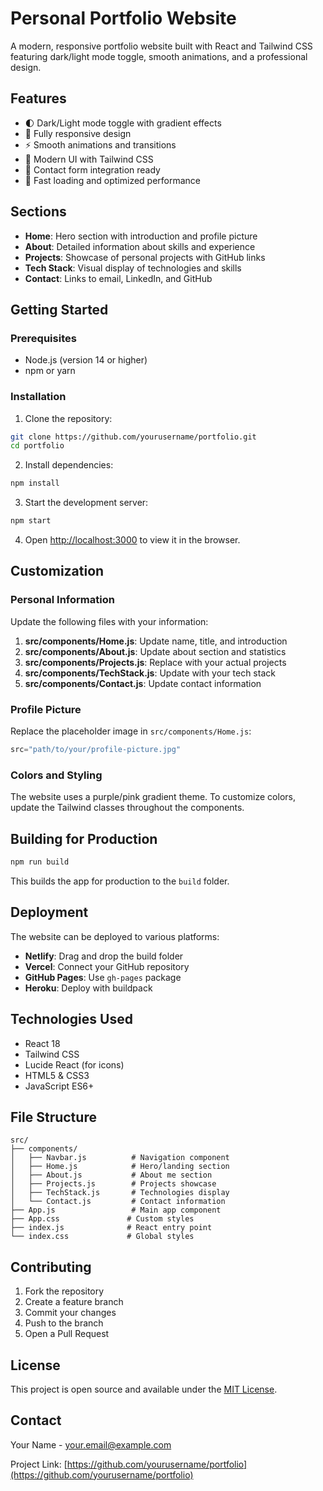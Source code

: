 # Personal Portfolio Website

A modern, responsive portfolio website built with React and Tailwind CSS featuring dark/light mode toggle, smooth animations, and a professional design.

## Features

- 🌓 Dark/Light mode toggle with gradient effects
- 📱 Fully responsive design
- ⚡ Smooth animations and transitions
- 🎨 Modern UI with Tailwind CSS
- 📧 Contact form integration ready
- 🚀 Fast loading and optimized performance

## Sections

- **Home**: Hero section with introduction and profile picture
- **About**: Detailed information about skills and experience
- **Projects**: Showcase of personal projects with GitHub links
- **Tech Stack**: Visual display of technologies and skills
- **Contact**: Links to email, LinkedIn, and GitHub

## Getting Started

### Prerequisites

- Node.js (version 14 or higher)
- npm or yarn

### Installation

1. Clone the repository:
```bash
git clone https://github.com/yourusername/portfolio.git
cd portfolio
```

2. Install dependencies:
```bash
npm install
```

3. Start the development server:
```bash
npm start
```

4. Open [http://localhost:3000](http://localhost:3000) to view it in the browser.

## Customization

### Personal Information

Update the following files with your information:

1. **src/components/Home.js**: Update name, title, and introduction
2. **src/components/About.js**: Update about section and statistics
3. **src/components/Projects.js**: Replace with your actual projects
4. **src/components/TechStack.js**: Update with your tech stack
5. **src/components/Contact.js**: Update contact information

### Profile Picture

Replace the placeholder image in `src/components/Home.js`:
```javascript
src="path/to/your/profile-picture.jpg"
```

### Colors and Styling

The website uses a purple/pink gradient theme. To customize colors, update the Tailwind classes throughout the components.

## Building for Production

```bash
npm run build
```

This builds the app for production to the `build` folder.

## Deployment

The website can be deployed to various platforms:

- **Netlify**: Drag and drop the build folder
- **Vercel**: Connect your GitHub repository
- **GitHub Pages**: Use `gh-pages` package
- **Heroku**: Deploy with buildpack

## Technologies Used

- React 18
- Tailwind CSS
- Lucide React (for icons)
- HTML5 & CSS3
- JavaScript ES6+

## File Structure

```
src/
├── components/
│   ├── Navbar.js          # Navigation component
│   ├── Home.js            # Hero/landing section
│   ├── About.js           # About me section
│   ├── Projects.js        # Projects showcase
│   ├── TechStack.js       # Technologies display
│   └── Contact.js         # Contact information
├── App.js                 # Main app component
├── App.css               # Custom styles
├── index.js              # React entry point
└── index.css             # Global styles
```

## Contributing

1. Fork the repository
2. Create a feature branch
3. Commit your changes
4. Push to the branch
5. Open a Pull Request

## License

This project is open source and available under the [MIT License](LICENSE).

## Contact

Your Name - your.email@example.com

Project Link: [https://github.com/yourusername/portfolio](https://github.com/yourusername/portfolio)